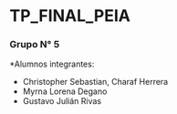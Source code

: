 # TP_FINAL_PEIA
### Grupo N° 5
*Alumnos integrantes:
 - Christopher Sebastian, Charaf Herrera
 - Myrna Lorena Degano
 - Gustavo Julián Rivas
